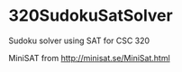 # 320SudokuSatSolver
Sudoku solver using SAT for CSC 320

MiniSAT from http://minisat.se/MiniSat.html
